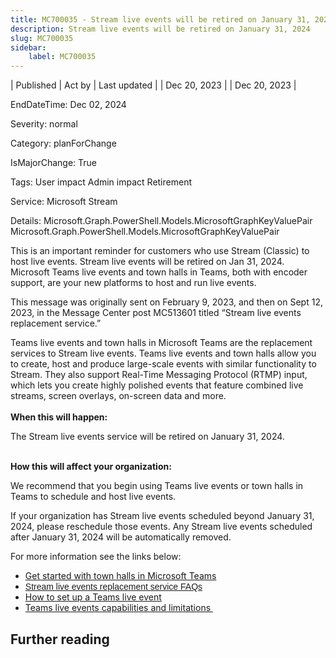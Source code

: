 ```yaml
---
title: MC700035 - Stream live events will be retired on January 31, 2024
description: Stream live events will be retired on January 31, 2024
slug: MC700035
sidebar:
    label: MC700035
---
```


| Published | Act by | Last updated |
| Dec 20, 2023 |  | Dec 20, 2023 |

EndDateTime: Dec 02, 2024

Severity: normal

Category: planForChange

IsMajorChange: True

Tags: User impact Admin impact Retirement

Service: Microsoft Stream

Details: Microsoft.Graph.PowerShell.Models.MicrosoftGraphKeyValuePair Microsoft.Graph.PowerShell.Models.MicrosoftGraphKeyValuePair

<p>This is an important reminder for customers who use Stream (Classic) to host live events. Stream live events will be retired on Jan 31, 2024. Microsoft Teams live events and town halls in Teams, both with encoder support, are your new platforms to host and run live events.  
</p><p>
</p><p>This message was originally sent on February 9, 2023, and then on Sept 12, 2023, in the Message Center post MC513601 titled “Stream live events replacement service.”&nbsp;<br></p><p>Teams live events and town halls in Microsoft Teams are the replacement services to Stream live events. Teams live events and town halls allow you to create, host and produce large-scale events with similar functionality to Stream. They also support Real-Time Messaging Protocol (RTMP) input, which lets you create highly polished events that feature combined live streams, screen overlays, on-screen data and more.&nbsp; <br><br><b>When this will happen:</b> <br></p><p>The Stream live events service will be retired on January 31, 2024. 
</p><p><br><b>How this will affect your organization:</b>  
</p><p>We recommend that you begin using Teams live events or town halls in Teams to schedule and host live events. 
</p><p>
</p><p>If your organization has Stream live events scheduled beyond January 31, 2024, please reschedule those events. Any Stream live events scheduled after January 31, 2024 will be automatically removed.&nbsp;<br></p><p>For more information see the links below:<br></p><ul><li><a href="https://support.microsoft.com/office/get-started-with-town-hall-in-microsoft-teams-33baf0c6-0283-4c15-9617-3013e8d4804f" target="_blank">Get started with town halls in Microsoft Teams</a>
</li><li><a href="https://aka.ms/StreamLiveEventsRetirement" target="_blank" style="background-color: rgb(255, 255, 255); font-family: sans-serif; font-weight: 400;">Stream live events replacement service FAQs</a><br></li><li><a href="https://support.microsoft.com/office/schedule-a-teams-live-event-7a9ce97c-e1cd-470f-acaf-e6dfc179a0e2" target="_blank">How to set up a Teams live event</a></li><li><a href="https://learn.microsoft.com/microsoftteams/teams-live-events/plan-for-teams-live-events" target="_blank">Teams live events capabilities and limitations&nbsp;</a></li></ul>

## Further reading
